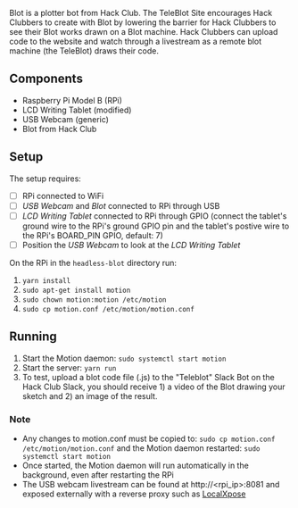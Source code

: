 
Blot is a plotter bot from Hack Club. The TeleBlot Site encourages Hack Clubbers to create with Blot by lowering the barrier for Hack Clubbers to see their Blot works drawn on a Blot machine. Hack Clubbers can upload code to the website and watch through a livestream as a remote blot machine (the TeleBlot) draws their code.

## Components
- Raspberry Pi Model B (RPi)
- LCD Writing Tablet (modified)
- USB Webcam (generic)
- Blot from Hack Club

## Setup
The setup requires:
- [ ] RPi connected to WiFi
- [ ] *USB Webcam* and *Blot* connected to RPi through USB
- [ ] *LCD Writing Tablet* connected to RPi through GPIO (connect the tablet's ground wire to the RPi's ground GPIO pin and the tablet's postive wire to the RPi's BOARD_PIN GPIO, default: 7)
- [ ] Position the *USB Webcam* to look at the *LCD Writing Tablet*

On the RPi in the `headless-blot` directory run:
1. `yarn install`
2. `sudo apt-get install motion`
3. `sudo chown motion:motion /etc/motion`
4. `sudo cp motion.conf /etc/motion/motion.conf`

## Running
1. Start the Motion daemon: `sudo systemctl start motion`
2. Start the server: `yarn run`
3. To test, upload a blot code file (.js) to the "Teleblot" Slack Bot on the Hack Club Slack, you should receive 1) a video of the Blot drawing your sketch and 2) an image of the result.

### Note
- Any changes to motion.conf must be copied to: `sudo cp motion.conf /etc/motion/motion.conf` and the Motion daemon restarted: `sudo systemctl start motion`
- Once started, the Motion daemon will run automatically in the background, even after restarting the RPi
- The USB webcam livestream can be found at http://<rpi_ip>:8081 and exposed externally with a reverse proxy such as [LocalXpose](https://localxpose.io/)

